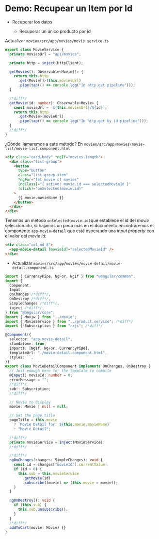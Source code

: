 # Demo: Recupear un Item por Id

- Recuperar los datos

  - Recuperar un único producto por id

Actualizar `movies/src/app/movies/movie.service.ts`

```ts
export class MovieService {
  private moviesUrl = "api/movies";

  private http = inject(HttpClient);

  getMovies(): Observable<Movie[]> {
    return this.http
      .get<Movie[]>(this.moviesUrl)
      .pipe(tap(() => console.log("In http.get pipeline")));
  }

  /*diff*/
  getMovie(id: number): Observable<Movie> {
    const movieUrl = `${this.moviesUrl}/${id}`;
    return this.http
      .get<Movie>(movieUrl)
      .pipe(tap(() => console.log("In http.get by id pipeline")));
  }
  /*diff*/
}
```

¿Dónde llamaremos a este método? En `movies/src/app/movies/movie-list/movie-list.component.html`

```html
<div class="card-body" *ngIf="movies.length">
  <div class="list-group">
    <button
      type="button"
      class="list-group-item"
      *ngFor="let movie of movies"
      [ngClass]="{ active: movie.id === selectedMovieId }"
      (click)="onSelected(movie.id)"
    >
      {{ movie.movieName }}
    </button>
  </div>
</div>
```

Tenemos un método `onSelected(movie.id)`que establece el id del *movie* seleccionado, si bajamos un poco más en el documento encontraremos el componente `app-movie-detail` que está esperando una *input property* con el valor del *movie id*:

```html
<div class="col-md-8">
  <app-movie-detail [movieId]="selectedMovieId" />
</div>
```

- Actualizar `movies/src/app/movies/movie-detail/movie-detail.component.ts`

```ts
import { CurrencyPipe, NgFor, NgIf } from "@angular/common";
import {
  Component,
  Input,
  OnChanges /*diff*/,
  OnDestroy /*diff*/,
  SimpleChanges /*diff*/,
  inject /*diff*/,
} from "@angular/core";
import { Moviw } from "../movie";
import { MovieService } from "../product.service"; /*diff*/
import { Subscription } from "rxjs"; /*diff*/

@Component({
  selector: "app-movie-detail",
  standalone: true,
  imports: [NgIf, NgFor, CurrencyPipe],
  templateUrl: "./movie-detail.component.html",
  styles: ``,
})
export class MovieDetailComponent implements OnChanges, OnDestroy {
  // Just enough here for the template to compile
  @Input() movieId: number = 0;
  errorMessage = "";
  /*diff*/
  sub!: Subscription;
  /*diff*/

  // Movie to display
  movie: Movie | null = null;

  // Set the page title
  pageTitle = this.movie
    ? `Movie Detail for: ${this.movie.movieName}`
    : "Movie Detail";

  /*diff*/
  private movieService = inject(MovieService);
  /*diff*/

  /*diff*/
  ngOnChanges(changes: SimpleChanges): void {
    const id = changes["movieId"].currentValue;
    if (id > 0) {
      this.sub = this.movieService
        .getMovie(id)
        .subscribe((movie) => (this.movie = movie));
    }
  }

  ngOnDestroy(): void {
    if (this.sub) {
      this.sub.unsubscribe();
    }
  }
  /*diff*/
  addToCart(movie: Movie) {}
}
```
